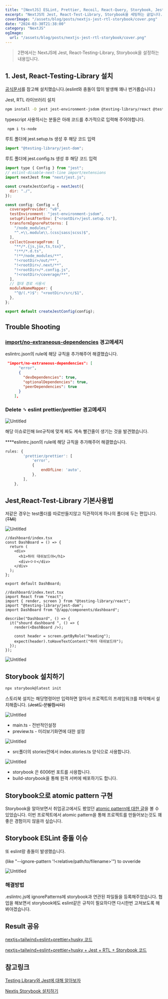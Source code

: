 ```yaml
---
title: "[NextJS] ESLint, Prettier, Recoil, React-Query, Storybook, Jest 설정 - 2편"
excerpt: "NextJS의 Jest, React-Test-Library, Storybook을 세팅하는 글입니다."
coverImage: "/assets/blog/posts/nextjs-jest-rtl-storybook/cover.png"
date: "2024-03-30T21:38:00"
category: "NextJS"
ogImage:
  url: "/assets/blog/posts/nextjs-jest-rtl-storybook/cover.png"
---
```


> 2편에서는 NextJS에 Jest, React-Testing-Library, Storybook을 설정하는 내용입니다.

## 1. Jest, React-Testing-Library 설치

[공식문서](https://nextjs.org/docs/app/building-your-application/testing/jest)를 참고해 설치했습니다.(eslint와 충돌이 많이 발생해 꽤나 번거롭습니다.)

Jest, RTL 라이브러리 설치

```bash
npm install -D jest jest-environment-jsdom @testing-library/react @testing-library/jest-dom
```

typescript 사용하시는 분들은 아래 코드를 추가적으로 입력해 주어야합니다.

```jsx
 npm i ts-node
```

루트 폴더에 jest.setup.ts 생성 후 해당 코드 입력

```jsx
import "@testing-library/jest-dom";
```

루트 폴더에 jest.config.ts 생성 후 해당 코드 입력

```jsx
import type { Config } from "jest";
// eslint-disable-next-line import/extensions
import nextJest from "next/jest.js";

const createJestConfig = nextJest({
  dir: "./",
});

const config: Config = {
  coverageProvider: "v8",
  testEnvironment: "jest-environment-jsdom",
  setupFilesAfterEnv: ["<rootDir>/jest.setup.ts"],
  transformIgnorePatterns: [
    "/node_modules/",
    "^.+\\.module\\.(css|sass|scss)$",
  ],
  collectCoverageFrom: [
    "**/*.{js,jsx,ts,tsx}",
    "!**/*.d.ts",
    "!**/node_modules/**",
    "!<rootDir>/out/**",
    "!<rootDir>/.next/**",
    "!<rootDir>/*.config.js",
    "!<rootDir>/coverage/**",
  ],
  // 절대 경로 사용시
  moduleNameMapper: {
    "^@/(.*)$": "<rootDir>/src/$1",
  },
};

export default createJestConfig(config);
```

## Trouble Shooting

### [import/no-extraneous-dependencies](https://github.com/import-js/eslint-plugin-import/blob/v2.29.1/docs/rules/no-extraneous-dependencies.md) 경고메세지

eslintrc.json의 rule에 해당 규칙을 추가해주어 해결했습니다.

```json
 "import/no-extraneous-dependencies": [
      "error",
      {
        "devDependencies": true,
        "optionalDependencies": true,
        "peerDependencies": true
      }
    ],
```

### Delete ␍ eslint prettier/prettier 경고메세지

![Untitled](/assets/blog/posts/nextjs-jest-rtl-storybook/1.png)

해당 이슈로인해 lint규칙에 맞게 짜도 계속 빨간줄이 생기는 것을 발견했습니다.

\*\*\*\*eslintrc.json의 rule에 해당 규칙을 추가해주어 해결했습니다.

```jsx
rules: {
        'prettier/prettier': [
            'error',
            {
                endOfLine: 'auto',
            },
        ],
    },
```

## Jest,React-Test-Library 기본사용법

저같은 경우는 test폴더를 따로만들지않고 직관적이게 하나의 폴더에 두는 편입니다. (~~TMI~~)

![Untitled](/assets/blog/posts/nextjs-jest-rtl-storybook/2.png)

```tsx
//dashboard/index.tsx
const DashBoard = () => {
  return (
    <div>
      <h1>하이 대쉬보드야</h1>
      <div>ㅇㅇ</div>
    </div>
  );
};

export default DashBoard;
```

```tsx
//dashboard/index.test.tsx
import React from "react";
import { render, screen } from "@testing-library/react";
import "@testing-library/jest-dom";
import DashBoard from "@/app/components/dashboard";

describe("Dashboard", () => {
  it("shourd dashboard ", () => {
    render(<DashBoard />);

    const header = screen.getByRole("heading");
    expect(header).toHaveTextContent("하이 대쉬보드야");
  });
});
```

![Untitled](/assets/blog/posts/nextjs-jest-rtl-storybook/3.png)

## Storybook 설치하기

```bash
npx storybook@latest init
```

스토리북 설치는 해당명령어만 입력하면 알아서 프로젝트의 프레임워크를 파악해서 설치해줍니다. (~~Jest도 분발합시다~~)

![Untitled](/assets/blog/posts/nextjs-jest-rtl-storybook/4.png)

- main.ts - 전반적인설정
- preview.ts - 미리보기화면에 대한 설정

![Untitled](/assets/blog/posts/nextjs-jest-rtl-storybook/5.png)

- src폴더의 stories안에서 index.stories.ts 양식으로 사용합니다.

![Untitled](/assets/blog/posts/nextjs-jest-rtl-storybook/6.png)

- storybook 은 6006번 포트를 사용합니다.
- build-storybook을 통해 원격 서버에 배포하기도 합니다.

## Storybook으로 atomic pattern 구현

Storybook을 알아보면서 취업공고에서도 봤었던 [atomic pattern에 대한 글](https://fe-developers.kakaoent.com/2022/220505-how-page-part-use-atomic-design-system/)을 볼 수 있었습니다. 이번 프로젝트에서 atomic pattern을 통해 프로젝트를 만들어보는것도 꽤 좋은 경험이지 않을까 싶습니다.

## Storybook ESLint 충돌 이슈

또 eslint랑 충돌이 발생했습니다.

(like "--ignore-pattern '!<relative/path/to/filename>'”) to ovveride

![Untitled](/assets/blog/posts/nextjs-jest-rtl-storybook/7.png)

### 해결방법

.eslintrc.js에 ignorePatterns에 storybook과 연관된 파일들을 등록해주었습니다. 협업을 해보면서 storybook에도 eslint같은 규칙이 필요하다면 다시한번 고쳐보도록 해봐야겠습니다.

## Result 공유

[nextjs+tailwind+eslint+prettier+husky 코드](https://github.com/youngduck/next-eslint-prettier-husky-boilersetting/releases/tag/1.0)

[nextjs+tailwind+eslint+prettier+husky + Jest + RTL + Storybook 코드](https://github.com/youngduck/next-eslint-prettier-husky-boilersetting/releases/tag/1.0)

## 참고링크

[Testing Library와 Jest에 대해 알아보자](https://velog.io/@wlwl99/Testing-Library-Jest)

[Nextjs Storybook 설치하기](https://cheolsker.tistory.com/82)
